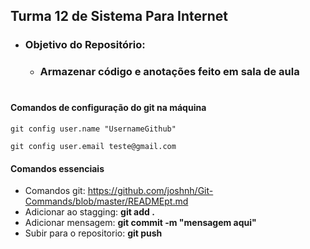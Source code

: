 
## Turma 12 de Sistema Para Internet

- ### Objetivo do Repositório: 
    - ### Armazenar código e anotações feito em sala de aula

# 

#### Comandos de configuração do git na máquina

```
git config user.name "UsernameGithub"
```


```
git config user.email teste@gmail.com
```

#### Comandos essenciais

- Comandos git: https://github.com/joshnh/Git-Commands/blob/master/READMEpt.md
- Adicionar ao stagging: __git add .__
- Adicionar mensagem: __git commit -m "mensagem aqui"__
- Subir para o repositorio: __git push__

